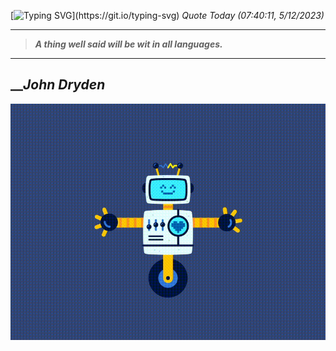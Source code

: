 [![Typing SVG](https://readme-typing-svg.herokuapp.com?font=Press+Start+2P&color=C2F784&size=35&width=900&height=100&lines=Hello+World%2C+I'm+Hung+!)](https://git.io/typing-svg) 
_Quote Today (07:40:11, 5/12/2023)_
___
>**_A thing well said will be wit in all languages._**
___

## __**_John Dryden_**

![RobotDance](src/assets/images/robot-dancing-dribble.gif?style=center)
